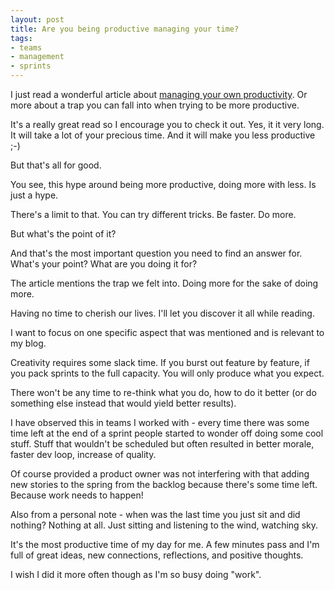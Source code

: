 ```yaml
---
layout: post
title: Are you being productive managing your time?
tags:
- teams
- management
- sprints
---
```

I just read a wonderful article about [managing your own productivity](https://www.theguardian.com/technology/2016/dec/22/why-time-management-is-ruining-our-lives). Or more about a trap you can fall into when trying to be more productive.

It's a really great read so I encourage you to check it out. Yes, it it very long. It will take a lot of your precious time. And it will make you less productive ;-)

But that's all for good.

You see, this hype around being more productive, doing more with less. Is just a hype.

There's a limit to that. You can try different tricks. Be faster. Do more.

But what's the point of it?

And that's the most important question you need to find an answer for. What's your point? What are you doing it for?

The article mentions the trap we felt into. Doing more for the sake of doing more.

Having no time to cherish our lives. I'll let you discover it all while reading.

I want to focus on one specific aspect that was mentioned and is relevant to my blog.

Creativity requires some slack time. If you burst out feature by feature, if you pack sprints to the full capacity. You will only produce what you expect.

There won't be any time to re-think what you do, how to do it better (or do something else instead that would yield better results).

I have observed this in teams I worked with - every time there was some time left at the end of a sprint people started to wonder off doing some cool stuff. Stuff that wouldn't be scheduled but often resulted in better morale, faster dev loop, increase of quality.

Of course provided a product owner was not interfering with that adding new stories to the spring from the backlog because there's some time left. Because work needs to happen!

Also from a personal note - when was the last time you just sit and did nothing? Nothing at all. Just sitting and listening to the wind, watching sky.

It's the most productive time of my day for me. A few minutes pass and I'm full of great ideas, new connections, reflections, and positive thoughts.

I wish I did it more often though as I'm so busy doing "work".